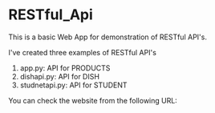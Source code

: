 # RESTful_Api

This is a basic Web App for demonstration of RESTful API's.

I've created three examples of RESTful API's

1) app.py: API  for PRODUCTS
2) dishapi.py: API  for DISH
3) studnetapi.py: API for STUDENT

You can check the website from the following URL: 
